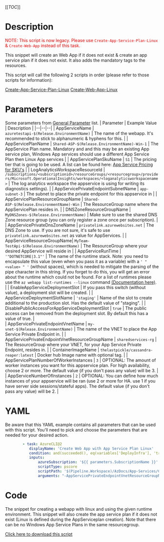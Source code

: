 [[_TOC_]]

# Description

<font color="red">NOTE: This script is now legacy. Please use `Create-App-Service-Plan-Linux` & `Create-Web-App` instead of this task.</font>

This snippet will create an Web App if it does not exist & create an app service plan if it does not exist. It also adds the mandatory tags to the resources.

This script will call the following 2 scripts in order (please refer to those scripts for information):

[Create-App-Service-Plan-Linux](/Azure/Azure-CLI-Snippets/App-Services/Create-App-Service-Plan-Linux)
[Create-Web-App-Linux](/Azure/Azure-CLI-Snippets/App-Services/Create-Web-App-Linux)

# Parameters

Some parameters from [General Parameter](/Azure/Azure-CLI-Snippets) list.
| Parameter | Example Value | Description |
|--|--|--|
| AppServiceName | `azuretestapi-$(Release.EnvironmentName)` | The name of the webapp. It's recommended to stick to alphanumeric & hyphens for this. |
| AppServicePlanName | `Shared-ASP-$(Release.EnvironmentName)-Win-1` | The AppService Plan name. Mandatory and and this may be an existing App service plan, Windows App services should use a different App Service Plan then Linux App services |
| AppServicePlanSkuName | `S1` | The pricing tier that is going to be used. A list can be found here: [App Service Pricing for SKU's](https://azure.microsoft.com/nl-nl/pricing/details/app-service/windows/) |
| LogAnalyticsWorkspaceResourceId | `/subscriptions/<subscriptionid>/resourceGroups/<resourcegroup>/providers/Microsoft.OperationalInsights/workspaces/<loganalyticsworkspacename>` | The log analytics workspace the appservice is using for writing its diagnostics settings). |
| AppServicePrivateEndpointSubnetName | `app-subnet-3` | The subnet to place the private endpoint for this appservice in |
| AppServicePlanResourceGroupName | `Shared-ASP-$(Release.EnvironmentName)-Win` | The ResourceGroup name where the AppServicePlan resides in. |
| DNSZoneResourceGroupName | `MyDNSZones-$(Release.EnvironmentName)` | Make sure to use the shared DNS Zone resource group (you can only register a zone once per subscription). |
| AppServicePrivateDnsZoneName | `privatelink.azurewebsites.net` | The DNS Zone to use. If you are not sure, it's safe to use `privatelink.azurewebsites.net` as value for AppServices. |
| AppServiceResourceGroupName| `MyTeam-TestApi-$(Release.EnvironmentName)` | The ResourceGroup where your desired AppService will reside in |
| AppServiceRunTime | `'"DOTNETCORE|3.1"'` | The name of the runtime stack. Note: you need to encapsulate this value (even when you pass it as a variable) with a `' " <value> " '` (without spaces), which is needed to mitigate the parsing of the pipe character in this string. If you forget to do this, you will get an error about the runtime which could not be found. For a list of runtimes please use the `az webapp list-runtimes --linux` command [(Documentation here)](https://docs.microsoft.com/en-us/cli/azure/webapp?view=azure-cli-latest#az_webapp_list_runtimes). |
| EnableAppServiceDeploymentSlot | If you pass this switch (without value), a deployment slot will be created. |
| AppServiceDeploymentSlotName | `'staging'` | Name of the slot to create additional to the production slot. Has the default value of "staging". |
| DisablePublicAccessForAppServiceDeploymentSlot | `true` | The public access can be removed from the deployment slot. By default this has a value of true. |  
| AppServicePrivateEndpointVnetName | `my-vnet-$(Release.EnvironmentName)` | The name of the VNET to place the App Service Private Endpoint in. |
| AppServicePrivateEndpointVnetResourceGroupName | `sharedservices-rg` | The ResourceGroup where your VNET, for your App Service Private Endpoint, resides in. |
| ContainerImageName | `thelastpickle/cassandra-reaper:latest` | Docker hub Image name with optional tag. |
| AppServicePlanNumberOfWorkerInstances | `3` | OPTIONAL: The amount of worker instances you want for this appservice plan. For high availability, choose 2 or more. The default value (if you don't pass any value) will be 3. |
| AppServiceNumberOfInstances | `2` | OPTIONAL: You can define how much instances of your appservice will be ran (use 2 or more for HA. use 1 if you have server side sessions/stateful apps). The default value (if you don't pass any value) will be 2. |

# YAML

Be aware that this YAML example contains all parameters that can be used with this script. You'll need to pick and choose the parameters that are needed for your desired action.

```yaml
        - task: AzureCLI@2
           displayName: 'Create Web App with App Service Plan Linux'
           condition: and(succeeded(), eq(variables['DeployInfra'], 'true'))
           inputs:
               azureSubscription: '${{ parameters.SubscriptionName }}'
               scriptType: pscore
               scriptPath: '$(Pipeline.Workspace)/AzDocs/App-Services/Create-Web-App-with-App-Service-Plan-Linux.ps1'
               arguments: "-AppServicePrivateEndpointVnetResourceGroupName '$(AppServicePrivateEndpointVnetResourceGroupName)' -AppServicePrivateEndpointVnetName '$(AppServicePrivateEndpointVnetName)' -AppServicePrivateEndpointSubnetName '$(AppServicePrivateEndpointSubnetName)' -AppServicePlanName '$(AppServicePlanName)' -AppServicePlanResourceGroupName '$(AppServicePlanResourceGroupName)' -AppServicePlanSkuName '$(AppServicePlanSkuName)' -ResourceTags $(ResourceTags) -AppServiceResourceGroupName '$(AppServiceResourceGroupName)' -AppServiceName '$(AppServiceName)' -AppServiceRunTime '$(AppServiceRunTime)' -LogAnalyticsWorkspaceResourceId '$(LogAnalyticsWorkspaceResourceId)' -DNSZoneResourceGroupName '$(DNSZoneResourceGroupName)' -AppServicePrivateDnsZoneName '$(AppServicePrivateDnsZoneName)' -AppServicePlanNumberOfWorkerInstances '$(AppServicePlanNumberOfWorkerInstances)' -AppServiceNumberOfInstances '$(AppServiceNumberOfInstances)' -EnableAppServiceDeploymentSlot -AppServiceDeploymentSlotName '$(AppServiceDeploymentSlotName)' -DisablePublicAccessForAppServiceDeploymentSlot $(DisablePublicAccessForAppServiceDeploymentSlot) -ContainerImageName '$(ContainerImageName)'"
```

# Code

The snippet for creating a webapp with linux and using the given runtime environment. This snippet will also create the app service plan if it does not exist (Linux is defined during the AppServiceplan creation). Note that there can be no Windows App Service Plans in the same resourcegroup.

[Click here to download this script](../../../../src/App-Services/Create-Web-App-with-App-Service-Plan-Linux.ps1)

